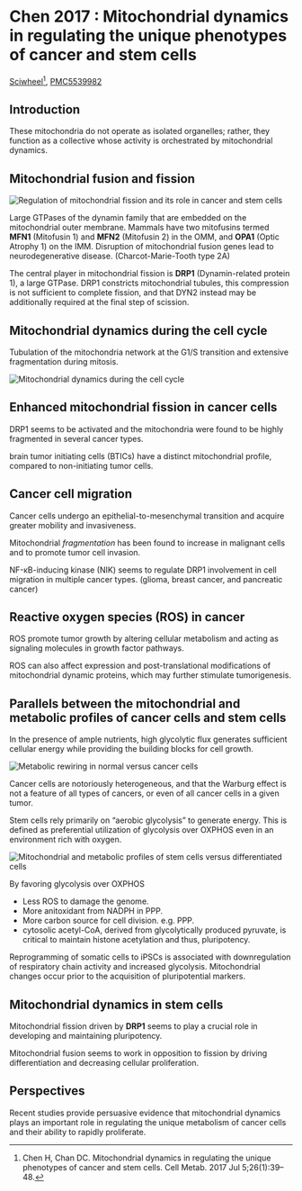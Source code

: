 # Chen 2017 : Mitochondrial dynamics in regulating the unique phenotypes of cancer and stem cells


[Sciwheel](https://sciwheel.com/work/#/items/3906685)[^Chen2017], [PMC5539982](https://www.ncbi.nlm.nih.gov/pmc/articles/PMC5539982/)

[^Chen2017]: Chen H, Chan DC. Mitochondrial dynamics in regulating the unique phenotypes of cancer and stem cells. Cell Metab. 2017 Jul 5;26(1):39–48.

<!--more-->

## Introduction

These mitochondria do not operate as isolated organelles; rather, they function as a collective whose activity is orchestrated by mitochondrial dynamics.

## Mitochondrial fusion and fission

![](https://www.ncbi.nlm.nih.gov/pmc/articles/PMC5539982/bin/nihms885679f1.jpg "Regulation of mitochondrial fission and its role in cancer and stem cells")

Large GTPases of the dynamin family that are embedded on the mitochondrial outer membrane. Mammals have two mitofusins termed **MFN1** (Mitofusin 1) and **MFN2** (Mitofusin 2) in the OMM, and **OPA1** (Optic Atrophy 1) on the IMM. Disruption of mitochondrial fusion genes lead to neurodegenerative disease. (Charcot-Marie-Tooth type 2A)

The central player in mitochondrial fission is **DRP1** (Dynamin-related protein 1), a large GTPase. DRP1 constricts mitochondrial tubules, this compression is not sufficient to complete fission, and that DYN2 instead may be additionally required at the final step of scission.

## Mitochondrial dynamics during the cell cycle

Tubulation of the mitochondria network at the G1/S transition and extensive fragmentation during mitosis.

![](https://www.ncbi.nlm.nih.gov/pmc/articles/PMC5539982/bin/nihms885679f2.jpg "Mitochondrial dynamics during the cell cycle")

## Enhanced mitochondrial fission in cancer cells

DRP1 seems to be activated and the mitochondria were found to be highly fragmented in several cancer types.

brain tumor initiating cells (BTICs) have a distinct mitochondrial profile, compared to non-initiating tumor cells.

## Cancer cell migration

Cancer cells undergo an epithelial-to-mesenchymal transition and acquire greater mobility and invasiveness.


Mitochondrial *fragmentation* has been found to increase in malignant cells and to promote tumor cell invasion.

NF-κB-inducing kinase (NIK) seems to regulate DRP1 involvement in cell migration in multiple cancer types. (glioma, breast cancer, and pancreatic cancer)


## Reactive oxygen species (ROS) in cancer

ROS promote tumor growth by altering cellular metabolism and acting as signaling molecules in growth factor pathways.

ROS can also affect expression and post-translational modifications of mitochondrial dynamic proteins, which may further stimulate tumorigenesis.

## Parallels between the mitochondrial and metabolic profiles of cancer cells and stem cells

In the presence of ample nutrients, high glycolytic flux generates sufficient cellular energy while providing the building blocks for cell growth.

![](https://www.ncbi.nlm.nih.gov/pmc/articles/PMC5539982/bin/nihms885679f3.jpg "Metabolic rewiring in normal versus cancer cells")

Cancer cells are notoriously heterogeneous, and that the Warburg effect is not a feature of all types of cancers, or even of all cancer cells in a given tumor.

Stem cells rely primarily on “aerobic glycolysis” to generate energy. This is defined as preferential utilization of glycolysis over OXPHOS even in an environment rich with oxygen.

![](https://www.ncbi.nlm.nih.gov/pmc/articles/PMC5539982/bin/nihms885679f4.jpg "Mitochondrial and metabolic profiles of stem cells versus differentiated cells")

By favoring glycolysis over OXPHOS
- Less ROS to damage the genome.
- More anitoxidant from NADPH in PPP.
- More carbon source for cell division. e.g. PPP.
- cytosolic acetyl-CoA, derived from glycolytically produced pyruvate, is critical to maintain histone acetylation and thus, pluripotency.

Reprogramming of somatic cells to iPSCs is associated with downregulation of respiratory chain activity and increased glycolysis. Mitochondrial changes occur prior to the acquisition of pluripotential markers.

## Mitochondrial dynamics in stem cells

Mitochondrial fission driven by **DRP1** seems to play a crucial role in developing and maintaining pluripotency.

Mitochondrial fusion seems to work in opposition to fission by driving differentiation and decreasing cellular proliferation.

## Perspectives

Recent studies provide persuasive evidence that mitochondrial dynamics plays an important role in regulating the unique metabolism of cancer cells and their ability to rapidly proliferate.



